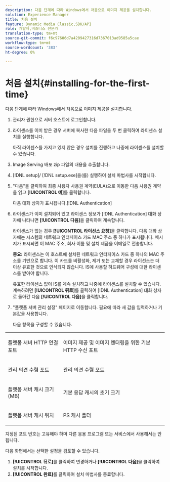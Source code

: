 ```yaml
---
description: 다음 단계에 따라 Windows에서 처음으로 이미지 제공을 설치합니다.
solution: Experience Manager
title: 처음 설치
feature: Dynamic Media Classic,SDK/API
role: 개발자,비즈니스 전문가
translation-type: tm+mt
source-git-commit: f6c97606d7a4209427316d7367013ad9585a5cae
workflow-type: tm+mt
source-wordcount: '383'
ht-degree: 0%

---
```



# 처음 설치{#installing-for-the-first-time}

다음 단계에 따라 Windows에서 처음으로 이미지 제공을 설치합니다.

1. 관리자 권한으로 서버 호스트에 로그인합니다.
1. 라이센스를 이미 받은 경우 서버에 복사한 다음 파일을 두 번 클릭하여 라이센스 설치를 실행합니다.

   아직 라이센스를 가지고 있지 않은 경우 설치를 진행하고 나중에 라이센스를 설치할 수 있습니다.
1. Image Serving 배포 zip 파일의 내용을 추출합니다.
1. [!DNL setup]/ [!DNL setup.exe]을(를) 실행하여 설치 마법사를 시작합니다.
1. &quot;다음&quot;을 클릭하여 최종 사용자 사용권 계약(EULA)으로 이동한 다음 사용권 계약을 읽고 **[!UICONTROL 예]**&#x200B;를 클릭합니다.

   다음 대화 상자가 표시됩니다.[!DNL Authentication]
1. 라이센스가 이미 설치되어 있고 라이센스 정보가 [!DNL Authentication] 대화 상자에 나타나면 **[!UICONTROL 다음]**&#x200B;을 클릭하여 계속합니다.

   라이센스가 없는 경우 **[!UICONTROL 라이선스 요청]**&#x200B;을 클릭합니다. 다음 대화 상자에는 시스템의 네트워크 인터페이스 카드 MAC 주소 중 하나가 표시됩니다. 메시지가 표시되면 이 MAC 주소, 회사 이름 및 설치 제품을 이메일로 전송합니다.

   **중요:** 라이센스는 이 호스트에 설치된 네트워크 인터페이스 카드 중 하나의 MAC 주소를 기반으로 합니다. 이 카드를 비활성화, 제거 또는 교체할 경우 라이선스는 더 이상 유효한 것으로 인식되지 않습니다. IS에 사용할 하드웨어 구성에 대한 라이센스를 받아야 합니다.

   유효한 라이센스 없이 IS를 계속 설치하고 나중에 라이센스를 설치할 수 있습니다. 계속하려면 **[!UICONTROL 뒤로]**&#x200B;를 클릭하여 [!DNL Authentication] 대화 상자로 돌아간 다음 **[!UICONTROL 다음]**&#x200B;을 클릭합니다.
1. &quot;플랫폼 서버 관리 설정&quot; 페이지로 이동합니다. 필요에 따라 새 값을 입력하거나 기본값을 사용합니다.

   다음 항목을 구성할 수 있습니다.

<table id="table_AA5D7674BBBE4AD4B373066AEF413FFD"> 
 <tbody> 
  <tr> 
   <td> <p> 플랫폼 서버 HTTP 연결 포트 </p> </td> 
   <td> <p>이미지 제공 및 이미지 렌더링을 위한 기본 HTTP 수신 포트 </p> </td> 
  </tr> 
  <tr> 
   <td> <p> 관리 의견 수렴 포트 </p> </td> 
   <td> <p>관리 의견 수렴 포트 </p> </td> 
  </tr> 
  <tr> 
   <td> <p> 플랫폼 서버 캐시 크기(MB) </p> </td> 
   <td> <p>기본 응답 캐시의 초기 크기 </p> </td> 
  </tr> 
  <tr> 
   <td> <p> 플랫폼 서버 캐시 위치 </p> </td> 
   <td> <p>PS 캐시 폴더 </p> </td> 
  </tr> 
 </tbody> 
</table>

지정된 포트 번호는 고유해야 하며 다른 응용 프로그램 또는 서비스에서 사용해서는 안됩니다.

다음 화면에서는 선택한 설정을 검토할 수 있습니다.
1. **[!UICONTROL 뒤로]**&#x200B;를 클릭하여 변경하거나 **[!UICONTROL 다음]**&#x200B;을 클릭하여 설치를 시작합니다.
1. **[!UICONTROL 완료]**&#x200B;를 클릭하여 설치 마법사를 종료합니다.
